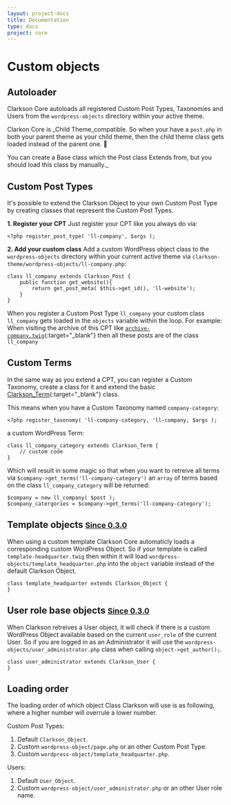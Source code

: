 ```yaml
---
layout: project-docs
title: Documentation
type: docs
project: core
---
```

# Custom objects

## Autoloader
Clarkson Core autoloads all registered Custom Post Types, Taxonomies and Users from the `wordpress-objects` directory within your active theme. 

Clarkon Core is _Child Theme_compatible. So when your have a `post.php` in both your parent theme as your child theme, then the child theme class gets loaded instead of the parent one. 🎉 

You can create a Base class which the Post class Extends from, but you should load this class by manually._

## Custom Post Types
It's possible to extend the Clarkson Object to your own Custom Post Type by creating classes that represent the Custom Post Types.  

**1\. Register your CPT**
Just register your CPT like you always do via:

~~~
<?php register_post_type( 'll-company', $args );
~~~

**2\. Add your custom class**
Add a custom WordPress object class to the `wordpress-objects` directory within your current active theme via `clarkson-theme/wordpress-objects/ll-company.php`:

~~~
class ll_company extends Clarkson_Post {
    public function get_website(){
        return get_post_meta( $this->get_id(), 'll-website');
    }
}
~~~

When you register a Custom Post Type `ll_company` your custom class `ll_company` gets loaded in the `objects` variable within the loop. For example: When visiting the archive of this CPT like [`archive-company.twig`](https://github.com/level-level/Clarkson-Theme/blob/master/templates/index.twig#L4-L6){:target="_blank"} then all these posts are of the class `ll_company`

## Custom Terms
In the same way as you extend a CPT, you can register a Custom Taxonomy, create a class for it and extend the basic [Clarkson_Term](https://github.com/level-level/Clarkson-Core/blob/master/post-objects/Clarkson_Term.php){:target="_blank"} class.

This means when you have a Custom Taxonomy named `company-category`:

~~~
<?php register_taxonomy( 'll-company-category, 'll-company, $args );
~~~

a custom WordPress Term:

~~~
class ll_company_category extends Clarkson_Term {
    // custom code
}
~~~


Which will result in some magic so that when you want to retreive all terms via `$company->get_terms('ll-company-category')` an `array` of terms based on the class `ll_company_category` will be returned:

~~~
$company = new ll_company( $post );
$company_catergories = $company->get_terms('ll-company-category');
~~~

## Template objects <small><ins>Since 0.3.0</ins></small>

When using a custom template Clarkson Core automaticly loads a corresponding custom WordPress Object. So if your template is called `template-headquarter.twig` then within it will load `wordpress-objects/template_headquarter.php` into the `object` variable instead of the default Clarkson Object.

~~~
class template_headquarter extends Clarkson_Object {
}
~~~

## User role base objects <small><ins>Since 0.3.0</ins></small>
When Clarkson retreives a User object, it will check if there is a custom WordPress Object available based on the current `user_role` of the current User.
So if you are logged in as an Administrator it will use the `wordpress-objects/user_administrator.php` class when calling `object->get_author();`.

~~~
class user_administrator extends Clarkson_User {
}
~~~

## Loading order
The loading order of which object Class Clarkson will use is as following, where a higher number will overrule a lower number.

Custom Post Types:
1. Default `Clarkson_Object`.
2. Custom `wordpress-object/page.php` or an other Custom Post Type.
3. Custom `wordpress-object/template_headquarter.php`.


Users:
1. Default `User_Object`.
2. Custom `wordpress-object/user_administrator.php` or an other User role name.
